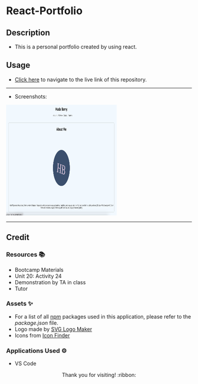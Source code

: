 # React-Portfolio

## Description

- This is a personal portfolio created by using react.

## Usage

- [Click here](https://hbarry89.github.io/React-Portfolio/) to navigate to the live link of this repository.

---------------------------

- Screenshots:

<img src="./demo-images/demo1.png" width="300" height="300">

---------------------------

## Credit

### Resources :books:
- Bootcamp Materials
- Unit 20: Activity 24
- Demonstration by TA in class
- Tutor

### Assets :sparkles:

- For a list of all [npm](https://www.npmjs.com/) packages used in this application, please refer to the *package.json* file.
- Logo made by [SVG Logo Maker](https://github.com/hbarry89/SVG-Logo-Maker)
- Icons from [Icon Finder](https://www.iconfinder.com/)

### Applications Used :gear:
- VS Code

<p align="center">Thank you for visiting! :ribbon:</p>
